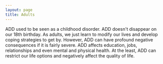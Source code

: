 ```yaml
---
layout: page
title: Adults
---
```


ADD used to be seen as a childhood disorder. ADD doesn't disappear on our 18th birthday. As adults, we just learn to modify our lives and develop coping strategies to get by. However, ADD can have profound negative consequences if it is fairly severe. ADD affects education, jobs, relationships and even mental and physical health. At the least, ADD can restrict our life options and negatively affect the quality of life.
